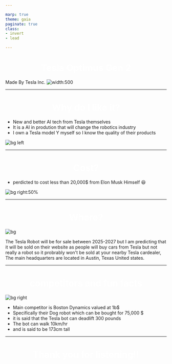 ```yaml
---

marp: true
theme: gaia
paginate: true
class:
- invert
- lead

---
```


# **Tesla Optimus Gen 2**

Made By Tesla Inc. 
![width:500](https://upload.wikimedia.org/wikipedia/commons/e/e8/Tesla_logo.png)

---
<!--
_class:
    - invert
    - lead
--> 
# **Why do I like it?**

- New and better AI tech from Tesla themselves
- It is a AI in prodution that will change the robotics industry
- I own a Tesla model Y myself so I know the quality of their products

![bg left](https://a57.foxnews.com/static.foxnews.com/foxnews.com/content/uploads/2023/12/1200/675/6-The-next-generation-of-Tesla’s-humanoid-robot-makes-its-debut.jpg?ve=1&tl=1)

---

<!--
_class:
    - lead
--> 

# **Cost?**

- perdicted to cost less than 20,000$ from Elon Musk Himself :satisfied:

![bg right:50%](https://images.barrons.com/im-477105)

---
<!--
_class:
    - lead
    - invert
-->  

# Where? 

![bg](https://assets.bwbx.io/images/users/iqjWHBFdfxIU/iwvOqwqObkjg/v1/-1x-1.jpg)

The Tesla Robot will be for sale between 2025-2027 
but I am predicting that it will be sold on their website 
as people will buy cars from Tesla but not really a robot
so it probrably won't be sold at your nearby Tesla cardealer,
The main headquarters are located in Austin, Texas United states.

---

<!--
_class:
    - lead
    - invert
-->  

# **competitors and fun facts**

![bg right](https://www.bostondynamics.com/wp-content/uploads/2023/07/atlas-section-1-min.png)

- Main competitor is Boston Dynamics valued at 1b$
- Specifically their Dog robot which can be bought for 75,000 $
- it is said that the Tesla bot can deadlift 300 pounds
- The bot can walk 10km/hr
- and is said to be 173cm tall

---

<style>
    section {
        font-family: Helvetica
    }
</style>
<style scoped>
    section {
        background: linear-gradient(90deg, rgba(2,0,36,1) 0%, rgba(188,188,198,1) 100%, rgba(0,212,255,1) 100%);
        color: #fff;
    }
    h1 {
        text-align: center;
        color: #fff;
    }
</style>
# Thank you for listening!! 

